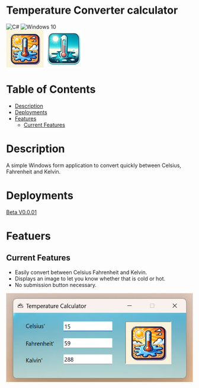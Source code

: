 # Temperature Converter calculator

<img alt="C#" src="https://ziadoua.github.io/m3-Markdown-Badges/badges/CSharp/csharp1.svg"/> <img alt="Windows 10" src="https://ziadoua.github.io/m3-Markdown-Badges/badges/Windows/windows1.svg" /> <br/>
<img src="https://github.com/Pmacdon15/Temp-Calaulatour-CSharp/blob/main/Temp%20Calaulatour/Resources/warm.jpeg" alt="Warm Image" width="20%">
<img src="https://github.com/Pmacdon15/Temp-Calaulatour-CSharp/blob/main/Temp%20Calaulatour/Resources/cold.jpeg" alt="ColdImage" width="20%">

# Table of Contents
- [Description](#Description)
- [Deployments](#Deployments)
- [Features](#Features)
  - [Current Features](#Current-Features)

 # Description
A simple Windows form application to convert quickly between Celsius, Fahrenheit and Kelvin.

# Deployments
 [Beta V0.0.01](https://github.com/Pmacdon15/Temp-Calaulatour-CSharp/releases/tag/Beta)

# Featuers
## Current Features
- Easily convert between Celsius Fahrenheit and Kelvin.
- Displays an image to let you know whether that is cold or hot.
- No submission button necessary.
  
 <img src="https://github.com/Pmacdon15/Temp-Calaulatour-CSharp/blob/main/Temp%20Calaulatour/Resources/app.png" alt="App Image" >
